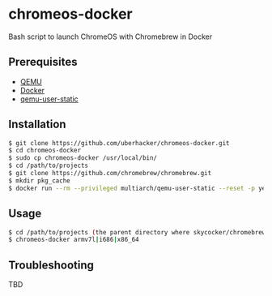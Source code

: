 # chromeos-docker
Bash script to launch ChromeOS with Chromebrew in Docker

## Prerequisites
- [QEMU](https://www.qemu.org/)
- [Docker](https://hub.docker.com/search?offering=community&operating_system=linux&q=&type=edition)
- [qemu-user-static](https://github.com/multiarch/qemu-user-static)

## Installation
```bash
$ git clone https://github.com/uberhacker/chromeos-docker.git
$ cd chromeos-docker
$ sudo cp chromeos-docker /usr/local/bin/
$ cd /path/to/projects
$ git clone https://github.com/chromebrew/chromebrew.git
$ mkdir pkg_cache
$ docker run --rm --privileged multiarch/qemu-user-static --reset -p yes
```

## Usage
```bash
$ cd /path/to/projects (the parent directory where skycocker/chromebrew was cloned)
$ chromeos-docker armv7l|i686|x86_64
```

## Troubleshooting
TBD
